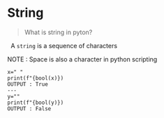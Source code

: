 # String

> What is string in pyton?<br>

 &nbsp; A `string` is a sequence of characters

NOTE : Space is also a character in python scripting 
```
x=" "
print(f"{bool(x)})
OUTPUT : True
---
y=""
print(f"{bool(y)})
OUTPUT : False